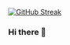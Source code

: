 [![GitHub Streak](https://streak-stats.demolab.com?user=KateKolos&theme=tokyonight_duo&hide_border=true)](https://git.io/streak-stats)




### Hi there 👋

<!--
**KateKolos/KateKolos** is a ✨ _special_ ✨ repository because its `README.md` (this file) appears on your GitHub profile.

Here are some ideas to get you started:

- 🔭 I’m currently working on ...
- 🌱 I’m currently learning ...
- 👯 I’m looking to collaborate on ...
- 🤔 I’m looking for help with ...
- 💬 Ask me about ...
- 📫 How to reach me: ...
- 😄 Pronouns: ...
- ⚡ Fun fact: ...
-->
